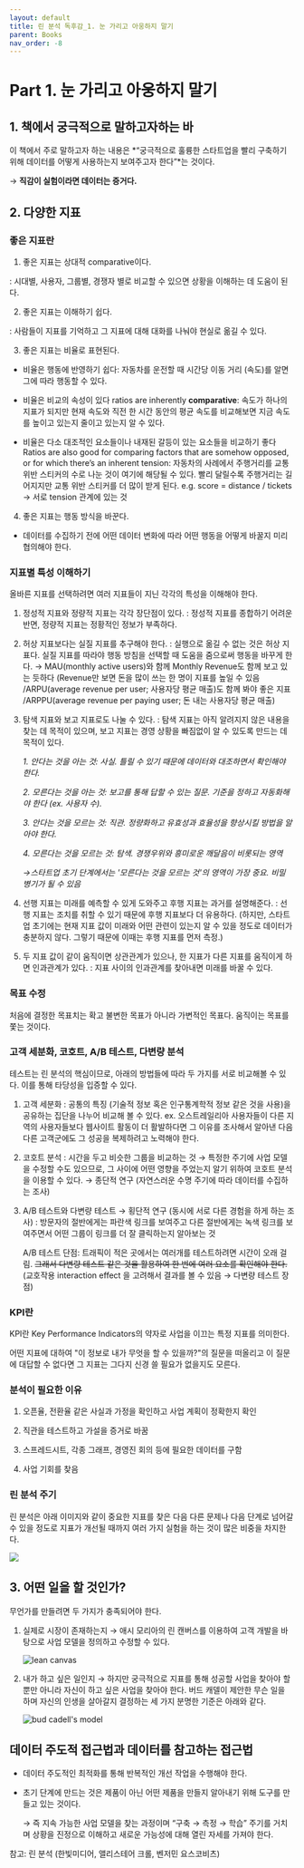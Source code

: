 ```yaml
---
layout: default
title: 린 분석 독후감_1. 눈 가리고 아웅하지 말기
parent: Books
nav_order: -8
---
```


# Part 1. 눈 가리고 아웅하지 말기

## 1. 책에서 궁극적으로 말하고자하는 바

이 책에서 주로 말하고자 하는 내용은 *“궁극적으로 훌륭한 스타트업을 빨리 구축하기 위해 데이터를 어떻게 사용하는지 보여주고자 한다”*는 것이다.

→ **직감이 실험이라면 데이터는 증거다.**

## 2. 다양한 지표

### 좋은 지표란

1. 좋은 지표는 상대적 comparative이다.

: 시대별, 사용자, 그룹별, 경쟁자 별로 비교할 수 있으면 상황을 이해하는 데 도움이 된다.

2. 좋은 지표는 이해하기 쉽다.

: 사람들이 지표를 기억하고 그 지표에 대해 대화를 나눠야 현실로 옮길 수 있다.

3. 좋은 지표는 비율로 표현된다.

- 비율은 행동에 반영하기 쉽다: 자동차를 운전할 때 시간당 이동 거리 (속도)를 알면 그에 따라 행동할 수 있다.

- 비율은 비교의 속성이 있다 ratios are inherently **comparative**: 속도가 하나의 지표가 되지만 현재 속도와 직전 한 시간 동안의 평균 속도를 비교해보면 지금 속도를 높이고 있는지 줄이고 있는지 알 수 있다.

- 비율은 다소 대조적인 요소들이나 내재된 갈등이 있는 요소들을 비교하기 좋다 Ratios are also good for comparing factors that are somehow opposed, or for which there’s an inherent tension: 자동차의 사례에서 주행거리를 교통 위반 스티커의 수로 나눈 것이 여기에 해당될 수 있다. 빨리 달릴수록 주행거리는 길어지지만 교통 위반 스티커를 더 많이 받게 된다. e.g. score = distance / tickets → 서로 tension 관계에 있는 것

4. 좋은 지표는 행동 방식을 바꾼다.

- 데이터를 수집하기 전에 어떤 데이터 변화에 따라 어떤 행동을 어떻게 바꿀지 미리 협의해야 한다.

### 지표별 특성 이해하기

올바른 지표를 선택하려면 여러 지표들이 지닌 각각의 특성을 이해해야 한다.

1. 정성적 지표와 정량적 지표는 각각 장단점이 있다.
: 정성적 지표를 종합하기 어려운 반면, 정량적 지표는 정황적인 정보가 부족하다.
2. 허상 지표보다는 실질 지표를 추구해야 한다.
: 실행으로 옮길 수 없는 것은 허상 지표다. 실질 지표를 따라야 행동 방침을 선택할 때 도움을 줌으로써 행동을 바꾸게 한다.
→ MAU(monthly active users)와 함께 Monthly Revenue도 함께 보고 있는 듯하다 (Revenue만 보면 돈을 많이 쓰는 한 명이 지표를 높일 수 있음
/ARPU(average revenue per user; 사용자당 평균 매출)도 함께 봐야 좋은 지표 
/ARPPU(average revenue per paying user; 돈 내는 사용자당 평균 매출)
3. 탐색 지표와 보고 지표로도 나눌 수 있다.
: 탐색 지표는 아직 알려지지 않은 내용을 찾는 데 목적이 있으며, 보고 지표는 경영 상황을 빠짐없이 알 수 있도록 만드는 데 목적이 있다.
    
    *1. 안다는 것을 아는 것: 사실. 틀릴 수 있기 때문에 데이터와 대조하면서 확인해야 한다.*
    
    *2. 모른다는 것을 아는 것: 보고를 통해 답할 수 있는 질문. 기준을 정하고 자동화해야 한다 (ex. 사용자 수).*
    
    *3. 안다는 것을 모르는 것: 직관. 정량화하고 유효성과 효율성을 향상시킬 방법을 알아야 한다.*
    
    *4. 모른다는 것을 모르는 것: 탐색. 경쟁우위와 흥미로운 깨달음이 비롯되는 영역*
    
    *→스타트업 초기 단계에서는 '모른다는 것을 모르는 것'의 영역이 가장 중요. 비밀 병기가 될 수 있음*
    
4. 선행 지표는 미래를 예측할 수 있게 도와주고 후행 지표는 과거를 설명해준다. 
: 선행 지표는 조치를 취할 수 있기 때문에 후행 지표보다 더 유용하다. (하지만, 스타트업 초기에는 현재 지표 값이 미래와 어떤 관련이 있는지 알 수 있을 정도로 데이터가 충분하지 않다. 그렇기 때문에 이때는 후행 지표를 먼저 측정.)
5. 두 지표 값이 같이 움직이면 상관관계가 있으나, 한 지표가 다른 지표를 움직이게 하면 인과관계가 있다. 
: 지표 사이의 인과관계를 찾아내면 미래를 바꿀 수 있다.

### 목표 수정

처음에 결정한 목표치는 확고 불변한 목표가 아니라 가변적인 목표다. 움직이는 목표를 쫓는 것이다.

### 고객 세분화, 코호트, A/B 테스트, 다변량 분석

테스트는 린 분석의 핵심이므로, 아래의 방법들에 따라 두 가지를 서로 비교해볼 수 있다. 이를 통해 타당성을 입증할 수 있다.

1. 고객 세분화
: 공통의 특징 (기술적 정보 혹은 인구통계학적 정보 같은 것을 사용)을 공유하는 집단을 나누어 비교해 볼 수 있다.
ex. 오스트레일리아 사용자들이 다른 지역의 사용자들보다 웹사이트 활동이 더 활발하다면 그 이유를 조사해서 알아낸 다음 다른 고객군에도 그 성공을 복제하려고 노력해야 한다.
2. 코호트 분석
: 시간을 두고 비슷한 그룹을 비교하는 것
→ 특정한 주기에 사업 모델을 수정할 수도 있으므로, 그 사이에 어떤 영향을 주었는지 알기 위하여 코호트 분석을 이용할 수 있다.
→ 종단적 연구 (자연스러운 수명 주기에 따라 데이터를 수집하는 조사)
3. A/B 테스트와 다변량 테스트
→ 횡단적 연구 (동시에 서로 다른 경험을 하게 하는 조사)
: 방문자의 절반에게는 파란색 링크를 보여주고 다른 절반에게는 녹색 링크를 보여주면서 어떤 그룹이 링크를 더 잘 클릭하는지 알아보는 것
    
    A/B 테스트 단점: 트래픽이 적은 곳에서는 여러개를 테스트하려면 시간이 오래 걸림. ~~그래서 다변량 테스트 같은 것을 활용하여 한 번에 여러 요소를 확인해야 한다.~~ (교호작용 interaction effect 을 고려해서 결과를 볼 수 있음 → 다변량 테스트 장점)
    

### KPI란

KPI란 Key Performance Indicators의 약자로 사업을 이끄는 특정 지표를 의미한다.

어떤 지표에 대하여 "이 정보로 내가 무엇을 할 수 있을까?"의 질문을 떠올리고 이 질문에 대답할 수 없다면 그 지표는 그다지 신경 쓸 필요가 없을지도 모른다.

### 분석이 필요한 이유

1. 오픈율, 전환율 같은 사실과 가정을 확인하고 사업 계획이 정확한지 확인

2. 직관을 테스트하고 가설을 증거로 바꿈

3. 스프레드시트, 각종 그래프, 경영진 회의 등에 필요한 데이터를 구함

4. 사업 기회를 찾음

### 린 분석 주기

린 분석은 아래 이미지와 같이 중요한 지표를 찾은 다음 다른 문제나 다음 단계로 넘어갈 수 있을 정도로 지표가 개선될 때까지 여러 가지 실험을 하는 것이 많은 비중을 차지한다.

![](../../assets/images/posts/2023-09-03-startup_lifecycle.png)

## 3. 어떤 일을 할 것인가?

무언가를 만들려면 두 가지가 충족되어야 한다.

1. 실제로 시장이 존재하는지
→ 애시 모리아의 린 캔버스를 이용하여 고객 개발을 바탕으로 사업 모델을 정의하고 수정할 수 있다.
    
    ![lean canvas](2023-09-03-lean_canvas.jpeg)
    
2. 내가 하고 싶은 일인지
→ 하지만 궁극적으로 지표를 통해 성공할 사업을 찾아야 할 뿐만 아니라 자신이 하고 싶은 사업을 찾아야 한다. 버드 캐델이 제안한 무슨 일을 하며 자신의 인생을 살아갈지 결정하는 세 가지 분명한 기준은 아래와 같다.
    
    ![bud cadell's model](2023-09-03-bud_caddell.png)


## 데이터 주도적 접근법과 데이터를 참고하는 접근법

- 데이터 주도적인 최적화를 통해 반복적인 개선 작업을 수행해야 한다.
- 초기 단계에 만드는 것은 제품이 아닌 어떤 제품을 만들지 알아내기 위해 도구를 만들고 있는 것이다.
    
    → 즉 지속 가능한 사업 모델을 찾는 과정이며 “구축 → 측정 → 학습” 주기를 거치며 상황을 진정으로 이해하고 새로운 가능성에 대해 열린 자세를 가져야 한다.
    

참고: 린 분석 (한빛미디어, 앨리스테어 크롤, 벤저민 요스코비츠)